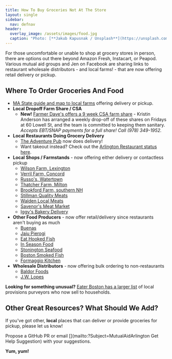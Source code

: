 ```yaml
---
title: How To Buy Groceries Not At The Store
layout: single
sidebar:
  nav: defnav
header:
  overlay_image: /assets/images/food.jpg
  caption: "Photo: [**Jakub Kapusnak / Unsplash**](https://unsplash.com/)"
---
```


For those uncomfortable or unable to shop at grocery stores in person, there are options out there beyond Amazon Fresh, Instacart, or Peapod.  Various mutual aid groups and Jen on Facebook are sharing links to restaurant wholesale distributors - and local farms! - that are now offering retail delivery or pickup.

## Where To Order Groceries And Food

- [MA State guide and map to local farms](https://www.mass.gov/service-details/covid-19-how-where-to-buy-local) offering delivery or pickup.
- **Local Dropoff Farm Share / CSA**
  - **New!** [Farmer Dave's offers a 9 week CSA farm share](https://farmerdaves.csaware.com/store/csadetails.jsp) - Kristin Anderson has arranged a weekly drop-off of these shares on Fridays at 60 Lowell St, and the team is committed to keeping them sanitary. _Accepts EBT/SNAP payments for a full share! Call (978) 349-1952._
- **Local Restaurants Doing Grocery Delivery**
  - [The Adventure Pub](https://theadventurepub.com/) now does delivery!
  - Want takeout instead? Check out the [Arlington Restaurant status here](/open).
- **Local Shops / Farmstands** - now offering either delivery or contactless pickup
  - [Wilson Farm, Lexington](http://www.wilsonfarm.com/v2.0/home.php) 
  - [Verril Farm, Concord](https://verrillfarm.com/) 
  - [Russo's, Watertown](https://russos.com/)
  - [Thatcher Farm, Milton](https://thatcherfarm.com/thatcher/home-delivery)
  - [Brookford Farm, southern NH](http://www.brookfordfarm.com/online-ordering)
  - [Stillman Quality Meats](https://www.stillmanqualitymeats.com/homedelivery)
  - [Walden Local Meats](https://members.waldenlocalmeat.com/login)
  - [Savenor's Meat Market](https://www.savenorsmarket.com/)
  - [Iggy's Bakery Delivery](https://iggysdelivery.com/)
- **Other Food Producers** - now offer retail/delivery since restaurants aren't buying as much
  - [Buenas](https://www.buenas.co/fuckcorona)
  - [Jaju Pierogi](http://www.jajupierogi.com/)
  - [Eat Hooked Fish](https://eathooked.com/free-fresh-fish-delivery/)
  - [In Season Food](https://www.inseasonfoodshop.com)
  - [Stonington Seafood](https://www.stoningtonseafood.com/)
  - [Boston Smoked Fish](https://www.bostonsmokedfish.com/shop)
  - [Formaggio Kitchen](https://www.formaggiokitchen.com/important-updates)
- **Wholesale Distributors** - now offering bulk ordering to non-restaurants
  - [Baldor Foods](https://www.baldorfood.com/)
  - [J.W. Lopes](http://jwlopes.com/)

**Looking for something unusual?** [Eater Boston has a larger list](https://boston.eater.com/2020/3/27/21193968/boston-grocery-stores-meal-kit-deliveries) of local provisions purveyors who now sell to households.

## Other Great Resources? What Should We Add?

If you've got other, **local** places that can deliver or provide groceries for pickup, please let us know!

Propose a GitHub PR or email [](mailto:?Subject=MutualAidArlington Get Help Suggestion) with your suggestions.

**Yum, yum!**